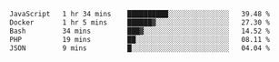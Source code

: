 
<!--START_SECTION:waka-->

```txt
JavaScript   1 hr 34 mins    ██████████░░░░░░░░░░░░░░░   39.48 %
Docker       1 hr 5 mins     ██████▓░░░░░░░░░░░░░░░░░░   27.30 %
Bash         34 mins         ███▓░░░░░░░░░░░░░░░░░░░░░   14.52 %
PHP          19 mins         ██░░░░░░░░░░░░░░░░░░░░░░░   08.11 %
JSON         9 mins          █░░░░░░░░░░░░░░░░░░░░░░░░   04.04 %
```

<!--END_SECTION:waka-->

